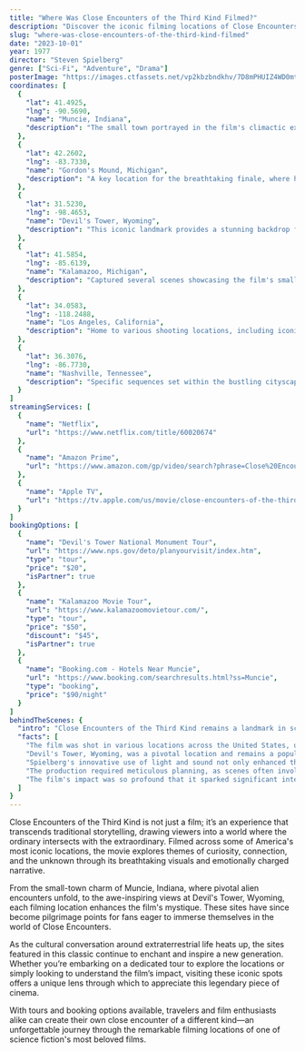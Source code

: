 ```yaml
---
title: "Where Was Close Encounters of the Third Kind Filmed?"
description: "Discover the iconic filming locations of Close Encounters of the Third Kind, a groundbreaking sci-fi classic that captured the imagination of a generation."
slug: "where-was-close-encounters-of-the-third-kind-filmed"
date: "2023-10-01"
year: 1977
director: "Steven Spielberg"
genre: ["Sci-Fi", "Adventure", "Drama"]
posterImage: "https://images.ctfassets.net/vp2kbzbndkhv/7D8mPHUIZ4WD0mtZNUGT6z/0d2ced7e3d076887e67b6c1416d263a6/close_encounters_of_the_third_kind_poster.jpg"
coordinates: [
  { 
    "lat": 41.4925, 
    "lng": -90.5690, 
    "name": "Muncie, Indiana", 
    "description": "The small town portrayed in the film's climactic extraterrestrial scenes."
  },
  { 
    "lat": 42.2602, 
    "lng": -83.7330, 
    "name": "Gordon's Mound, Michigan", 
    "description": "A key location for the breathtaking finale, where humans first make contact."
  },
  { 
    "lat": 31.5230, 
    "lng": -98.4653, 
    "name": "Devil's Tower, Wyoming", 
    "description": "This iconic landmark provides a stunning backdrop for the film's most memorable moments."
  },
  { 
    "lat": 41.5854, 
    "lng": -85.6139, 
    "name": "Kalamazoo, Michigan", 
    "description": "Captured several scenes showcasing the film's small-town charm and alien encounters."
  },
  { 
    "lat": 34.0583, 
    "lng": -118.2488, 
    "name": "Los Angeles, California", 
    "description": "Home to various shooting locations, including iconic landmarks where initial alien sightings occurred."
  },
  { 
    "lat": 36.3076, 
    "lng": -86.7730, 
    "name": "Nashville, Tennessee", 
    "description": "Specific sequences set within the bustling cityscape of Nashville."
  }
]
streamingServices: [
  {
    "name": "Netflix",
    "url": "https://www.netflix.com/title/60020674"
  },
  {
    "name": "Amazon Prime",
    "url": "https://www.amazon.com/gp/video/search?phrase=Close%20Encounters%20of%20the%20Third%20Kind"
  },
  {
    "name": "Apple TV",
    "url": "https://tv.apple.com/us/movie/close-encounters-of-the-third-kind/umc.cmc.2wcfeckh6x1m1wsn0ejj0e51o"
  }
]
bookingOptions: [
  {
    "name": "Devil's Tower National Monument Tour",
    "url": "https://www.nps.gov/deto/planyourvisit/index.htm",
    "type": "tour",
    "price": "$20",
    "isPartner": true
  },
  {
    "name": "Kalamazoo Movie Tour",
    "url": "https://www.kalamazoomovietour.com/",
    "type": "tour",
    "price": "$50",
    "discount": "$45",
    "isPartner": true
  },
  {
    "name": "Booking.com - Hotels Near Muncie",
    "url": "https://www.booking.com/searchresults.html?ss=Muncie",
    "type": "booking",
    "price": "$90/night"
  }
]
behindTheScenes: {
  "intro": "Close Encounters of the Third Kind remains a landmark in science fiction cinema, revered for its stunning visuals and groundbreaking special effects. Director Steven Spielberg’s vision brought together an array of filming locations that played as crucial a role in the storytelling as the script itself.",
  "facts": [
    "The film was shot in various locations across the United States, utilizing both natural landscapes and urban settings to create a sense of realism.",
    "Devil's Tower, Wyoming, was a pivotal location and remains a popular tourist destination, often associated with alien encounters.",
    "Spielberg's innovative use of light and sound not only enhanced the narrative but also influenced a generation of filmmakers.",
    "The production required meticulous planning, as scenes often involved extensive special effects and a large cast and crew.",
    "The film's impact was so profound that it sparked significant interest in UFO phenomena, leading to many conspiracy theories and explorations in popular culture."
  ]
}
---
```


<CloseEncountersGuide />

Close Encounters of the Third Kind is not just a film; it’s an experience that transcends traditional storytelling, drawing viewers into a world where the ordinary intersects with the extraordinary. Filmed across some of America's most iconic locations, the movie explores themes of curiosity, connection, and the unknown through its breathtaking visuals and emotionally charged narrative.

From the small-town charm of Muncie, Indiana, where pivotal alien encounters unfold, to the awe-inspiring views at Devil's Tower, Wyoming, each filming location enhances the film's mystique. These sites have since become pilgrimage points for fans eager to immerse themselves in the world of Close Encounters.

As the cultural conversation around extraterrestrial life heats up, the sites featured in this classic continue to enchant and inspire a new generation. Whether you’re embarking on a dedicated tour to explore the locations or simply looking to understand the film’s impact, visiting these iconic spots offers a unique lens through which to appreciate this legendary piece of cinema.

With tours and booking options available, travelers and film enthusiasts alike can create their own close encounter of a different kind—an unforgettable journey through the remarkable filming locations of one of science fiction's most beloved films.
